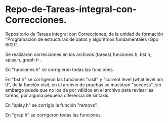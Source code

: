 # Repo-de-Tareas-integral-con-Correcciones.
Repositorio de Tareas integral con Correcciones, de la unidad de formación "Programación de estructuras de datos y algoritmos fundamentales (Gpo 602)".


Se realizaron correcciones en los archivos (tareas)  funciones.h, bst.h, splay.h, graph.h .

En "funciones.h" se corrigieron todas las funciones.

En "bst.h" se corrigeron las funciones "visit" y "current level (what level am I)", de la función visit, en el archvio de pruebas se muestran "success", sin embargo puede que no los de por válidos en el archivo para revisar las tareas, por alguna pequeña
diferencia de sintaxis.

En "splay.h" se corrigio la función "remove".

En "grap.h" se corrigeron todas las funciones.
